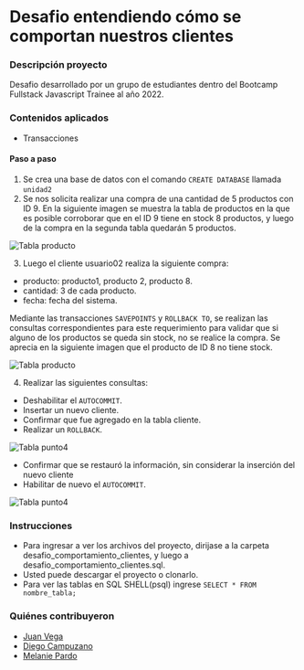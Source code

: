 # Desafio entendiendo cómo se comportan nuestros clientes
### Descripción proyecto
Desafio desarrollado por un grupo de estudiantes dentro del Bootcamp Fullstack Javascript Trainee al año 2022.

### Contenidos aplicados
- Transacciones

#### Paso a paso
1. Se crea una base de datos con el comando `CREATE DATABASE` llamada `unidad2`
2. Se nos solicita realizar una compra de una cantidad de 5 productos con ID 9. En la siguiente imagen se muestra la tabla de productos en la que es posible corroborar que en el ID 9 tiene en stock 8 productos, y luego de la compra en la segunda tabla quedarán 5 productos.

![Tabla producto](https://i.ibb.co/G7kxQZD/TABLA-punto2.jpg)

3. Luego el cliente usuario02 realiza la siguiente compra:
+ producto: producto1, producto 2, producto 8.
+ cantidad: 3 de cada producto.
+ fecha: fecha del sistema.

Mediante las transacciones `SAVEPOINTS` y `ROLLBACK TO`, se realizan las consultas correspondientes para este requerimiento para validar que si alguno de los productos se queda sin stock, no se realice la compra. Se aprecia en la siguiente imagen que el producto de ID 8 no tiene stock.

![Tabla producto](https://i.ibb.co/D4XSm2T/punto3.png)

4. Realizar las siguientes consultas:
+ Deshabilitar el `AUTOCOMMIT`.
+ Insertar un nuevo cliente.
+ Confirmar que fue agregado en la tabla cliente.
+ Realizar un `ROLLBACK`.

![Tabla punto4](https://i.ibb.co/dfLBpgW/punto4.jpg)


+ Confirmar que se restauró la información, sin considerar la inserción del nuevo cliente
+ Habilitar de nuevo el `AUTOCOMMIT`.

![Tabla punto4](https://i.ibb.co/cJ3T2Cj/punto4b.jpg)



### Instrucciones

- Para ingresar a ver los archivos del proyecto, dirijase a la carpeta desafio_comportamiento_clientes, y luego a desafio_comportamiento_clientes.sql.
- Usted puede descargar el proyecto o clonarlo.
- Para ver las tablas en SQL SHELL(psql) ingrese `SELECT * FROM nombre_tabla;`

### Quiénes contribuyeron

+ [Juan Vega](https://github.com/juanv5)
+ [Diego Campuzano](https://github.com/hermani456)
+ [Melanie Pardo](https://github.com/melaniepardo)